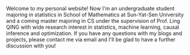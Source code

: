 Welcome to my personal website! Now I'm an undergraduate student majoring in statistics in School of Mathematics at Sun-Yat-Sen University and a coming master majoring in CS under the supervision of Prof. Ling QING with wide research interest in statistics, machine learning, causal inference and optimization. If you have any questions with my blogs and projects, please contact me via email and I'll be glad to have a further discussion with you!
